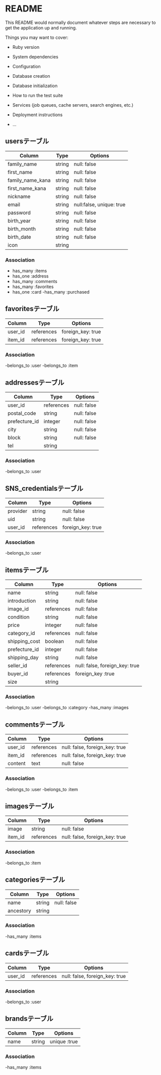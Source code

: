 # README

This README would normally document whatever steps are necessary to get the
application up and running.

Things you may want to cover:

* Ruby version

* System dependencies

* Configuration

* Database creation

* Database initialization

* How to run the test suite

* Services (job queues, cache servers, search engines, etc.)

* Deployment instructions

* ...

## usersテーブル
|Column|Type|Options|
|------|----|-------|
|family_name|string|null: false|
|first_name|string|null: false|
|family_name_kana|string|null: false|
|first_name_kana|string|null: false|
|nickname|string|null: false|
|email|string|null:false, unique: true|
|password|string|null: false|
|birth_year|string|null: false|
|birth_month|string|null: false|
|birth_date|string|null: false|
|icon|string||

### Association
- has_many :items
- has_one :address
- has_many :comments
- has_many :favorites
- has_one :card
-has_many :purchased

## favoritesテーブル
|Column|Type|Options|
|------|----|-------|
|user_id|references|foreign_key: true|
|item_id|references|foreign_key: true|

### Association
-belongs_to :user
-belongs_to :item


## addressesテーブル
|Column|Type|Options|
|------|----|-------|
|user_id|references|null: false|
|postal_code|string|null: false|
|prefecture_id|integer|null: false|
|city|string|null: false|
|block|string|null: false|
|tel|string||

### Association
-belongs_to :user


## SNS_credentialsテーブル
|Column|Type|Options|
|------|----|-------|
|provider|string|null: false|
|uid|string|null: false|
|user_id|references|foreign_key: true|

### Association
-belongs_to :user


## itemsテーブル
|Column|Type|Options|
|------|----|-------|
|name|string|null: false|
|introduction|string|null: false|
|image_id|references|null: false|
|condition|string|null: false|
|price|integer|null: false|
|category_id|references|null: false|
|shipping_cost|boolean|null: false|
|prefecture_id|integer|null: false|
|shipping_day|string|null: false|
|seller_id|references|null: false, foreign_key: true|
|buyer_id|references|foreign_key :true|
|size|string||

### Association
-belongs_to :user
-belongs_to :category
-has_many :images


## commentsテーブル
|Column|Type|Options|
|------|----|-------|
|user_id|references|null: false, foreign_key: true|
|item_id|references|null: false, foreign_key: true|
|content|text|null: false|

### Association
-belongs_to :user
-belongs_to :item


## imagesテーブル
|Column|Type|Options|
|------|----|-------|
|image|string|null: false|
|item_id|references|null: false, foreign_key: true|

### Association
-belongs_to :item


## categoriesテーブル
|Column|Type|Options|
|------|----|-------|
|name|string|null: false|
|ancestory|string||

### Association
-has_many :items


## cardsテーブル
|Column|Type|Options|
|------|----|-------|
|user_id|references|null: false, foreign_key: true|

### Association
-belongs_to :user


## brandsテーブル
|Column|Type|Options|
|------|----|-------|
|name|string|unique :true|

### Association
-has_many :items

